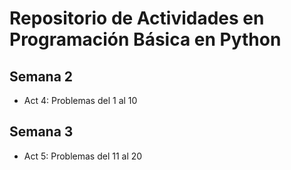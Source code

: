 # Repositorio de Actividades en Programación Básica en Python

## Semana 2
- Act 4: Problemas del 1 al 10

## Semana 3
- Act 5: Problemas del 11 al 20
